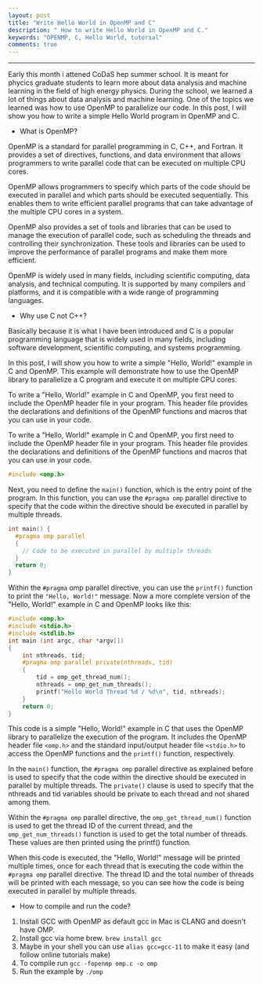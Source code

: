 ```yaml
---
layout: post
title: "Write Hello World in OpenMP and C"
description: " How to write Hello World in OpenMP and C."
keywords: "OPENMP, C, Hello World, tutorial"
comments: true
---
```


-----------------------

Early this month i attened CoDaS hep summer school. It is meant for phycics graduate students to learn more about data analysis and machine learning in the field of high energy physics. During the school, we learned a lot of things about data analysis and machine learning. One of the topics we learned was how to use OpenMP to parallelize our code. In this post, I will show you how to write a simple Hello World program in OpenMP and C.

- What is OpenMP?

OpenMP is a standard for parallel programming in C, C++, and Fortran. It provides a set of directives, functions, and data environment that allows programmers to write parallel code that can be executed on multiple CPU cores.

OpenMP allows programmers to specify which parts of the code should be executed in parallel and which parts should be executed sequentially. This enables them to write efficient parallel programs that can take advantage of the multiple CPU cores in a system.

OpenMP also provides a set of tools and libraries that can be used to manage the execution of parallel code, such as scheduling the threads and controlling their synchronization. These tools and libraries can be used to improve the performance of parallel programs and make them more efficient.

OpenMP is widely used in many fields, including scientific computing, data analysis, and technical computing. It is supported by many compilers and platforms, and it is compatible with a wide range of programming languages.

- Why use C not C++?

Basically because it is what I have been introduced and C is a popular programming language that is widely used in many fields, including software development, scientific computing, and systems programming.

In this post, I will show you how to write a simple "Hello, World!" example in C and OpenMP. This example will demonstrate how to use the OpenMP library to parallelize a C program and execute it on multiple CPU cores.

To write a "Hello, World!" example in C and OpenMP, you first need to include the OpenMP header file in your program. This header file provides the declarations and definitions of the OpenMP functions and macros that you can use in your code.

To write a "Hello, World!" example in C and OpenMP, you first need to include the OpenMP header file in your program. This header file provides the declarations and definitions of the OpenMP functions and macros that you can use in your code.

``` c++
#include <omp.h>
```

Next, you need to define the `main()` function, which is the entry point of the program. In this function, you can use the `#pragma omp` parallel directive to specify that the code within the directive should be executed in parallel by multiple threads.

``` c++
int main() {
  #pragma omp parallel
  {
    // Code to be executed in parallel by multiple threads
  }
  return 0;
}
```

Within the `#pragma` omp parallel directive, you can use the `printf()` function to print the `"Hello, World!"` message. Now a more complete version of the "Hello, World!" example in C and OpenMP looks like this:

``` c++
#include <omp.h>
#include <stdio.h>
#include <stdlib.h>
int main (int argc, char *argv[])
{
    int nthreads, tid;
    #pragma omp parallel private(nthreads, tid)
    {
        tid = omp_get_thread_num();
        nthreads = omp_get_num_threads();
        printf("Hello World Thread %d / %d\n", tid, nthreads);
    }
    return 0;
}
```

This code is a simple "Hello, World!" example in C that uses the OpenMP library to parallelize the execution of the program. It includes the OpenMP header file `<omp.h>` and the standard input/output header file `<stdio.h>` to access the OpenMP functions and the `printf()` function, respectively.

In the `main()` function, the `#pragma omp` parallel directive as explained before is used to specify that the code within the directive should be executed in parallel by multiple threads. The `private()` clause is used to specify that the nthreads and tid variables should be private to each thread and not shared among them.

Within the `#pragma omp` parallel directive, the `omp_get_thread_num()` function is used to get the thread ID of the current thread, and the `omp_get_num_threads()` function is used to get the total number of threads. These values are then printed using the printf() function.

When this code is executed, the "Hello, World!" message will be printed multiple times, once for each thread that is executing the code within the `#pragma omp` parallel directive. The thread ID and the total number of threads will be printed with each message, so you can see how the code is being executed in parallel by multiple threads.

- How to compile and run the code?


1. Install GCC with OpenMP as default gcc in Mac is CLANG and doesn't have OMP.
2. Install gcc via home brew. `brew install gcc`
3. Maybe in your shell you can use `alias gcc=gcc-11` to make it easy (and follow online tutorials make)
4. To compile run `gcc -fopenmp omp.c -o omp`
5. Run the example by `./omp`


